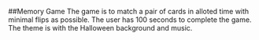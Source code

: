 ##Memory Game
The game is to match a pair of cards in alloted time with minimal flips as possible. The user has 100 seconds to complete the game. The theme is with the Halloween background and music. 
